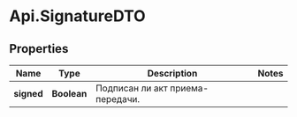# Api.SignatureDTO

## Properties

Name | Type | Description | Notes
------------ | ------------- | ------------- | -------------
**signed** | **Boolean** | Подписан ли акт приема-передачи. | 


